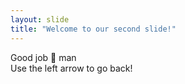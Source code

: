 ```yaml
---
layout: slide
title: "Welcome to our second slide!"
---
```

Good job :clap: man <br />
Use the left arrow to go back!
